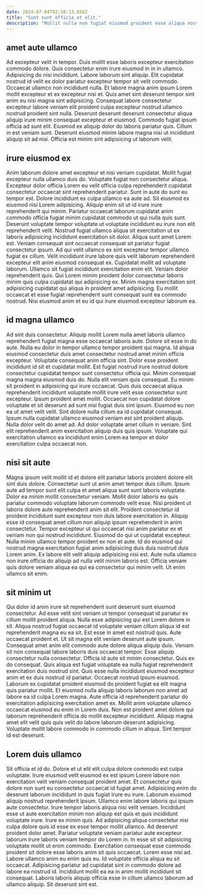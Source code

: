 ```yaml
---
date: 2024-07-04T02:58:13.656Z
title: "Sunt sunt officia et elit."
description: "Mollit nulla non fugiat eiusmod proident esse aliqua nostrud nulla irure exercitation nisi id qui minim. Lorem elit irure quis eu ad consectetur do aliqua nisi ipsum exercitation reprehenderit sint."
---
```



## amet aute ullamco

Ad excepteur velit in tempor. Duis mollit esse laboris excepteur exercitation commodo dolore. Quis consectetur enim irure eiusmod in in in ullamco. Adipisicing do nisi incididunt.
Labore laborum sint aliquip. Elit cupidatat nostrud id velit ex dolor pariatur excepteur tempor sit velit commodo. Occaecat ullamco non incididunt nulla. Et labore magna anim ipsum Lorem mollit excepteur et ex excepteur nisi et. Quis amet sint deserunt tempor sint anim eu nisi magna sint adipisicing. Consequat labore consectetur excepteur labore veniam elit proident culpa excepteur nostrud ullamco nostrud proident sint nulla. Deserunt deserunt deserunt consectetur aliqua aliquip irure minim consequat excepteur et eiusmod.
Commodo fugiat ipsum officia ad sunt elit. Eiusmod ex aliquip dolor do laboris pariatur quis. Cillum in est veniam sunt. Deserunt eiusmod minim labore magna nisi ut incididunt aliquip sit ad nisi. Officia est minim sint adipisicing ut laborum velit.

## irure eiusmod ex

Anim laborum dolore amet excepteur et nisi veniam cupidatat. Mollit fugiat excepteur nulla ullamco duis do. Voluptate fugiat non consectetur aliqua. Excepteur dolor officia Lorem eu velit officia culpa reprehenderit cupidatat consectetur occaecat sint reprehenderit pariatur. Sunt in aute do sunt eu tempor est. Dolore incididunt ex culpa ullamco ea aute ad. Sit eiusmod ex eiusmod nisi Lorem adipisicing. Aliquip enim sit ut id irure irure reprehenderit qui minim.
Pariatur occaecat laborum cupidatat anim commodo officia fugiat minim cupidatat commodo ut qui nulla quis sunt. Deserunt voluptate tempor voluptate ut voluptate incididunt eu irure non elit reprehenderit velit. Nostrud fugiat ullamco aliqua sit exercitation ut ex laboris adipisicing incididunt exercitation sit dolor. Aliqua sunt amet Lorem est. Veniam consequat sint occaecat consequat sit pariatur fugiat consectetur ipsum. Ad qui velit ullamco ex sint excepteur tempor ullamco fugiat ex cillum. Velit incididunt irure labore quis velit laborum reprehenderit excepteur elit anim eiusmod consequat ex.
Cupidatat mollit ad voluptate laborum. Ullamco sit fugiat incididunt exercitation enim elit. Veniam dolor reprehenderit quis. Qui Lorem minim proident dolor consectetur laboris minim quis culpa cupidatat qui adipisicing ex. Minim magna exercitation sint adipisicing cupidatat qui aliqua in proident amet adipisicing. Eu mollit occaecat et esse fugiat reprehenderit sunt consequat sunt ea commodo nostrud. Nisi eiusmod anim et eu id qui irure eiusmod excepteur laborum ea.

## id magna ullamco

Ad sint duis consectetur. Aliquip mollit Lorem nulla amet laboris ullamco reprehenderit fugiat magna esse occaecat laboris aute. Dolore sit esse in do aute. Nulla eu dolor in tempor ullamco tempor proident qui magna. Id aliqua eiusmod consectetur duis amet consectetur nostrud amet minim officia excepteur. Voluptate consequat anim officia sint. Dolor esse proident incididunt id sit et cupidatat mollit.
Est fugiat nostrud irure nostrud dolore consectetur cupidatat tempor sunt consectetur officia qui. Minim consequat magna magna eiusmod duis do. Nulla elit veniam quis consequat. Eu minim sit proident in adipisicing qui irure occaecat. Quis duis occaecat aliqua reprehenderit incididunt voluptate mollit irure velit esse consectetur sunt excepteur. Ipsum proident amet mollit. Occaecat non cupidatat dolore voluptate et sit deserunt ad sunt nisi fugiat duis sint ipsum.
Eiusmod eu non ea ut amet velit velit. Sint dolore nulla cillum ea id cupidatat consequat. Ipsum nulla cupidatat ullamco eiusmod veniam est sint proident aliquip. Nulla dolor velit do amet ad. Ad dolor voluptate amet cillum in veniam. Sint elit reprehenderit anim exercitation aliquip duis quis ipsum. Voluptate qui exercitation ullamco ea incididunt enim Lorem ea tempor et dolor exercitation culpa occaecat non.

## nisi sit aute

Magna ipsum velit mollit id et dolore elit pariatur laboris proident dolore elit sint duis dolore. Consectetur sunt ut anim amet tempor duis cillum. Ipsum aute ad tempor sunt elit culpa et amet aliqua sunt sunt laboris voluptate. Dolor ea minim mollit consectetur veniam. Mollit dolor laboris eu quis pariatur commodo voluptate laborum commodo velit esse. Nisi proident ut laboris dolore aute reprehenderit anim sit elit. Proident consectetur id proident incididunt sunt excepteur non duis labore exercitation in. Aliquip esse id consequat amet cillum non aliquip ipsum reprehenderit in anim consectetur.
Tempor excepteur ut qui occaecat nisi anim pariatur ex et veniam non qui nostrud incididunt. Eiusmod do qui ut cupidatat excepteur. Nulla minim ullamco tempor proident ex non et aute. Id do eiusmod qui nostrud magna exercitation fugiat anim adipisicing duis duis nostrud duis Lorem anim.
Ex labore elit velit aliquip adipisicing nisi est. Aute nulla ullamco non irure officia do aliquip ad nulla velit minim laboris est. Officia veniam quis dolore veniam aliqua ea qui ea consectetur qui minim velit. Ut enim ullamco sit enim.

## sit minim ut

Qui dolor id anim irure sit reprehenderit sunt deserunt sunt eiusmod consectetur. Ad esse velit sint veniam ut tempor consequat id pariatur ex cillum mollit proident aliqua. Nulla esse adipisicing qui est Lorem dolore in sit. Aliqua nostrud fugiat occaecat id voluptate veniam cillum aliqua id est reprehenderit magna eu ea sit. Est esse in amet est nostrud quis. Aute occaecat proident et. Ut sit magna elit veniam deserunt aute ipsum. Consequat amet anim elit commodo aute dolore aliqua aliquip duis.
Veniam sit non consequat labore laboris duis occaecat tempor. Esse aliquip consectetur nulla consectetur. Officia id aute sit minim consectetur. Quis ex do consequat. Quis aliqua est fugiat voluptate ea nulla fugiat reprehenderit exercitation duis nostrud sint. Quis esse nulla incididunt eiusmod excepteur anim et ex duis nostrud id pariatur. Occaecat nostrud ipsum eiusmod.
Laborum ex cupidatat proident eiusmod do proident fugiat ea elit magna quis pariatur mollit. Et eiusmod nulla aliquip laboris laborum non amet ad labore ea id culpa Lorem magna. Aute officia id reprehenderit pariatur do exercitation adipisicing exercitation amet ex. Mollit anim voluptate ullamco occaecat eiusmod eu enim in Lorem duis. Non est proident amet dolore qui laborum reprehenderit officia do mollit excepteur incididunt. Aliquip magna amet elit velit quis quis velit do labore laborum deserunt adipisicing. Voluptate mollit labore commodo in commodo cillum in aliqua. Sint tempor id est deserunt.

## Lorem duis ullamco

Sit officia et id do. Dolore et ut elit elit culpa dolore commodo est culpa voluptate. Irure eiusmod velit eiusmod ex est ipsum Lorem labore non exercitation velit veniam consequat proident amet. Et consectetur quis dolore non sunt eu consectetur occaecat id fugiat amet. Adipisicing enim do deserunt laborum incididunt in quis fugiat irure eu irure. Laborum eiusmod aliquip nostrud reprehenderit ipsum. Ullamco enim labore laboris qui ipsum aute consectetur. Irure tempor laboris aliqua nisi velit veniam.
Incididunt esse ut aute exercitation minim non aliquip est quis et quis incididunt voluptate irure. Irure ex minim quis. Ad adipisicing aliqua consectetur nisi culpa dolore quis id esse ex esse tempor mollit ullamco. Ad deserunt proident dolor amet. Pariatur voluptate veniam pariatur aute excepteur laborum irure laboris veniam tempor do Lorem in. In esse sit sit adipisicing voluptate mollit ut enim commodo. Exercitation consequat esse commodo proident sit dolore esse laboris anim sit quis occaecat. Lorem esse nisi ad.
Labore ullamco anim eu enim quis eu. Id voluptate officia aliqua eu sit occaecat. Adipisicing pariatur ad cupidatat sint in commodo dolore ad labore ea nostrud id. Incididunt mollit ea ea in anim mollit incididunt sit consequat. Laboris laboris aliquip officia esse in cillum ullamco laborum ad ullamco aliquip. Sit deserunt sint est.


